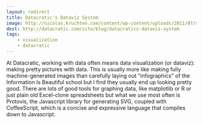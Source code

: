 ```yaml
---
layout: redirect
title: Datacratic's Dataviz System
image: http://nicolas.kruchten.com/content/wp-content/uploads/2011/07/streamgraph.png
dest: http://datacratic.com/site/blog/datacratics-dataviz-system
tags:
    - visualization
    - datacratic
---
```


At Datacratic, working with data often means data visualization (or dataviz): making pretty pictures with data. This is usually more like making fully machine-generated images than carefully laying out "infographics" of the Information Is Beautiful school but I find they usually end up looking pretty good. There are lots of good tools for graphing data, like matplotlib or R or just plain old Excel-clone spreadsheets but what we use most often is Protovis, the Javascript library for generating SVG, coupled with CoffeeScript, which is a concise and expressive language that compiles down to Javascript.
